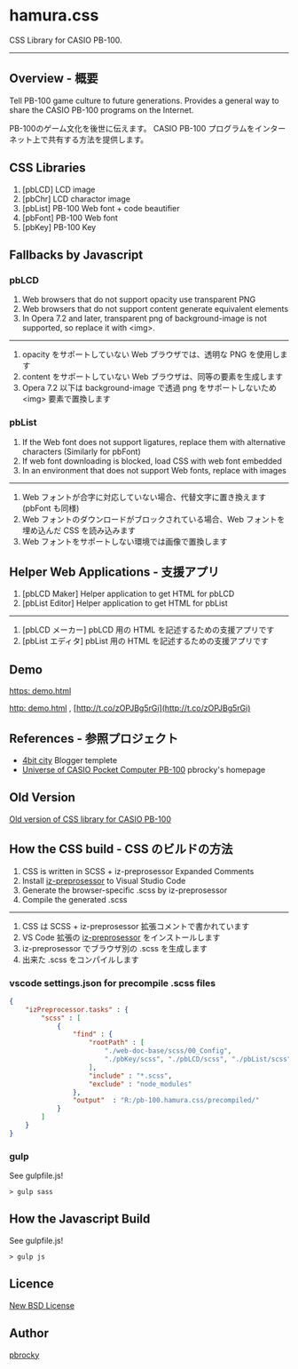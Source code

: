 # hamura.css

CSS Library for CASIO PB-100.

---

## Overview - 概要

Tell PB-100 game culture to future generations.
Provides a general way to share the CASIO PB-100 programs on the Internet.


PB-100のゲーム文化を後世に伝えます。
CASIO PB-100 プログラムをインターネット上で共有する方法を提供します。

## CSS Libraries

1. [pbLCD] LCD image
2. [pbChr] LCD charactor image
3. [pbList] PB-100 Web font + code beautifier
4. [pbFont] PB-100 Web font
5. [pbKey] PB-100 Key

## Fallbacks by Javascript

### pbLCD

1. Web browsers that do not support opacity use transparent PNG
2. Web browsers that do not support content generate equivalent elements
3. In Opera 7.2 and later, transparent png of background-image is not supported, so replace it with &lt;img&gt;.

---

1. opacity をサポートしていない Web ブラウザでは、透明な PNG を使用します
2. content をサポートしていない Web ブラウザは、同等の要素を生成します
3. Opera 7.2 以下は background-image で透過 png をサポートしないため &lt;img&gt; 要素で置換します

### pbList

1. If the Web font does not support ligatures, replace them with alternative characters (Similarly for pbFont)
2. If web font downloading is blocked, load CSS with web font embedded
3. In an environment that does not support Web fonts, replace with images

---

1. Web フォントが合字に対応していない場合、代替文字に置き換えます (pbFont も同様)
2. Web フォントのダウンロードがブロックされている場合、Web フォントを埋め込んだ CSS を読み込みます
3. Web フォントをサポートしない環境では画像で置換します

## Helper Web Applications - 支援アプリ

1. [pbLCD Maker] Helper application to get HTML for pbLCD
2. [pbList Editor] Helper application to get HTML for pbList

---

1. [pbLCD メーカー] pbLCD 用の HTML を記述するための支援アプリです
2. [pbList エディタ] pbList 用の HTML を記述するための支援アプリです

## Demo

[https: demo.html](https://pb-100.github.io/hamura.css/)

[http: demo.html](http://my-http-proxy-856.appspot.com/pb-100.github.io/hamura.css/) ,  [http://t.co/zOPJBg5rGi](http://t.co/zOPJBg5rGi)

## References - 参照プロジェクト

* [4bit city](https://github.com/pb-100/4bit-city) Blogger templete
* [Universe of CASIO Pocket Computer PB-100](https://pb-100.ga/) pbrocky's homepage

## Old Version

[Old version of CSS library for CASIO PB-100](https://pbrocky.github.io/pb-100/)

## How the CSS build - CSS のビルドの方法

1. CSS is written in SCSS + iz-preprosessor Expanded Comments
2. Install [iz-preprosessor](https://marketplace.visualstudio.com/items?itemName=itozyun.iz-preprocessor) to Visual Studio Code
3. Generate the browser-specific .scss by iz-preprosessor
4. Compile the generated .scss

---

1. CSS は SCSS + iz-preprosessor 拡張コメントで書かれています
2. VS Code 拡張の [iz-preprosessor](https://marketplace.visualstudio.com/items?itemName=itozyun.iz-preprocessor) をインストールします
3. iz-preprosessor でブラウザ別の .scss を生成します
4. 出来た .scss をコンパイルします

### vscode settings.json for precompile .scss files

~~~json
{
    "izPreprocessor.tasks" : {
        "scss" : [
            {
                "find" : {
                    "rootPath" : [
                        "./web-doc-base/scss/00_Config",
                        "./pbKey/scss", "./pbLCD/scss", "./pbList/scss"
                    ],
                    "include" : "*.scss",
                    "exclude" : "node_modules"
                },
                "output"  : "R:/pb-100.hamura.css/precompiled/"
            }
        ]
    }
}
~~~

### gulp

See gulpfile.js!

~~~
> gulp sass
~~~

## How the Javascript Build

See gulpfile.js!

~~~
> gulp js
~~~

## Licence

[New BSD License](http://opensource.org/licenses/BSD-3-Clause)

## Author

[pbrocky](https://github.com/pbrocky)


